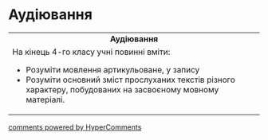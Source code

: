 <div id="hypercomments_widget" class="js-hypercomments-widget invisible"></div>

# Аудіювання

<table>
  <tr>
    <td align="center"><b>Аудіювання</b></td>
  </tr>
<td style="vertical-align:top !important;">
На кінець 4-го класу учні повинні вміти:
<ul>
<li>Розуміти мовлення артикульоване, у запису</li>
<li>Розуміти основний зміст прослуханих текстів різного характеру, побудованих на засвоєному мовному матеріалі.</li>
</ul>
</td>
</table>

<div class="js-hypercomments-container">
    <a href="http://hypercomments.com" class="hc-link" title="comments widget">comments powered by HyperComments</a>
</div>